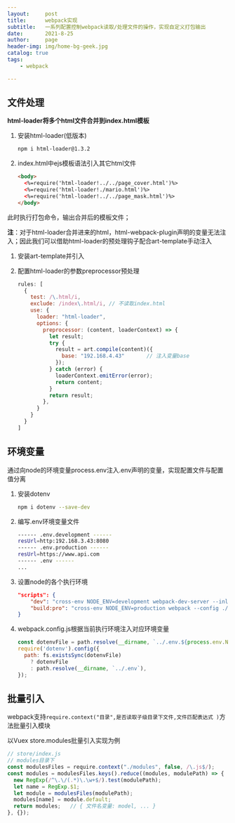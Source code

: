 ```yaml
---
layout:     post
title:      webpack实现
subtitle:   一系列配置控制webpack读取/处理文件的操作，实现自定义打包输出
date:       2021-8-25
author:     page
header-img: img/home-bg-geek.jpg
catalog: true
tags:
    - webpack

---
```


## 文件处理

**html-loader将多个html文件合并到index.html模板**

1. 安装html-loader(低版本)

   ```sh
   npm i html-loader@1.3.2
   ```

2. index.html中ejs模板语法引入其它html文件

   ```html
   <body>
     <%=require('html-loader!../../page_cover.html')%>
     <%=require('html-loader!./mario.html')%>
     <%=require('html-loader!../../page_mask.html')%>
   </body>
   ```

此时执行打包命令，输出合并后的模板文件；

**注**：对于html-loader合并进来的html，html-webpack-plugin声明的变量无法注入；因此我们可以借助html-loader的预处理钩子配合art-template手动注入

1. 安装art-template并引入

2. 配置html-loader的参数preprocessor预处理

   ```js
   rules: [
     {
       test: /\.html/i,
       exclude: /index\.html/i,	// 不读取index.html
       use: {
         loader: "html-loader",
         options: {
           preprocessor: (content, loaderContext) => {
             let result;
             try {
               result = art.compile(content)({
                 base: "192.168.4.43"		// 注入变量base
               });
             } catch (error) {
               loaderContext.emitError(error);
               return content;
             }
             return result;
           },
         }
       }
     }
   ]
   ```

## 环境变量

通过向node的环境变量process.env注入.env声明的变量，实现配置文件与配置值分离

1. 安装dotenv

   ```sh
   npm i dotenv --save-dev
   ```

2. 编写.env环境变量文件

   ```sh
   ------ .env.development ------
   resUrl=http:192.168.3.43:8080
   ------ .env.production ------
   resUrl=https://www.api.com
   ------ .env ------
   ...
   ```

3. 设置node的各个执行环境

   ```json
   "scripts": {
       "dev": "cross-env NODE_ENV=development webpack-dev-server --inline --useLocalIp --config ./build/webpack.dev.conf.js",
       "build:pro": "cross-env NODE_ENV=production webpack --config ./build/webpack.prod.conf.js"
   }
   ```

4. webpack.config.js根据当前执行环境注入对应环境变量

   ```js
   const dotenvFile = path.resolve(__dirname, `../.env.${process.env.NODE_ENV}`);
   require('dotenv').config({
     path: fs.existsSync(dotenvFile)
       ? dotenvFile
       : path.resolve(__dirname, `../.env`),
   });
   ```


## 批量引入

webpack支持```require.context("目录",是否读取子级目录下文件,文件匹配表达式 )```方法批量引入模块

以Vuex store.modules批量引入实现为例

```js
// store/index.js
// modules目录下
const modulesFiles = require.context("./modules", false, /\.js$/);
const modules = modulesFiles.keys().reduce((modules, modulePath) => {
  new RegExp(/^\.\/(.*)\.\w+$/).test(modulePath);
  let name = RegExp.$1;
  let module = modulesFiles(modulePath);
  modules[name] = module.default;
  return modules;	// { 文件名变量: model, ... }
}, {});
```

